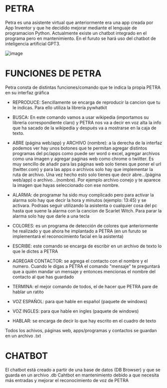 # PETRA
Petra es una asistente virtual que anteriormente era una app creada por App Inventor y que he decidido mejorar mediante el lenguaje de programacion Python.
Actualmente existe un chatbot integrado en el programa pero en mantenimiento. En el furuto se hará uso del chatbot de inteligencia artificial GPT3.

![image](https://user-images.githubusercontent.com/111430658/187035387-34956f01-f6b6-45b9-9e78-4bc6af4e96fa.png)

# FUNCIONES DE PETRA
Petra consta de distintas funciones/comando que te indica la propia PETRA en su interfaz gráfica

+ REPRODUCE: Sencillamente se encarga de reproducir la cancion que tu le indicas. Para ello utiliza la librería pywhatkit

+ BUSCA: En este comando vamos a usar wikipedia (importamos su libreria correspondiente claro) y PETRA nos va a decir en voz alta la info que ha sacado de la wikipedia y después va a mostrarse en la caja de texto.

+ ABRE (página web/app) y ARCHIVO (nombre): a la derecha de la interfaz podemos ver hay unos botones que te permitan agregar distintos programas del pc/apps como puede ser word o excel, agregar archivos como una imagen y agregar paginas web como chrome o twiitter. Es muy sencillo de añadir para las páginas web solo tienes que poner el url (twitter.com) y para las apps o archivos solo hay que implementar la ruta de archivo. Una vez hecho esto solo tienes que decir abre...(página web/app) o archivo...(nombre). Por ejemplo archivo conejo y te aparece la imagen que hayas seleccionado con ese nombre.

+ ALARMA: de programar ha sido muy complicado pero para activar la alarma solo hay que decir la hora y minutos (ejemplo: 13:45) y se activara. Podraas seguir utilizando la asistenta o cualquier cosa del pc hasta que suene la alarma con la cancion de Scarlet Witch. Para parar la alarma solo hay que darle a una tecla

+ COLORES: es un programa de detección de colores que anteriormente he realizado y que ahora he implantado a PETRA (en un furuto se implementará el reconocimiento facial en la asistenta)

+ ESCRIBE: este comando se encarga de escribir en un archivo de texto lo que le dictes a PETRA

+ AGREGAR CONTACTOR: se agrega el contacto con el nombre y el numero. Cuando le digas a PETRA el comando "mensaje" te preguntará que a quién mandar un mensaje y entonces mencionas el nombre del contacto al que has guardado

+ TERMINA: el mejor comando de todos, el de hacer que PETRA pare de hablar un ratito

+ VOZ ESPAÑOL: para que hable en español (paquete de windows)

+ VOZ INGLES: para que hable en ingles (paquete de windows)

+ HABLAR: se encarga de decir lo que hay escrito en el cuadro de texto

Todos los achivos, páginas web, apps/programas y contactos se guardan en un archivo .txt

# CHATBOT
El chatbot está creado a partir de una base de datos (DB Browser) y que se guarda en un archivo .db
Cahtbot en mantenimiento debido a que necesita más entradas y mejorar el reconocimiento de voz de PETRA
